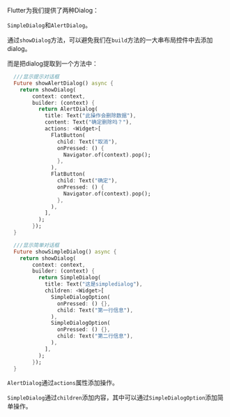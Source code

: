 Flutter为我们提供了两种Dialog：

`SimpleDialog`和`AlertDialog`。

通过`showDialog`方法，可以避免我们在`build`方法的一大串布局控件中去添加dialog。

而是把dialog提取到一个方法中：

```dart
  ///显示提示对话框
  Future showAlertDialog() async {
    return showDialog(
        context: context,
        builder: (context) {
          return AlertDialog(
            title: Text("此操作会删除数据"),
            content: Text("确定删除吗？"),
            actions: <Widget>[
              FlatButton(
                child: Text("取消"),
                onPressed: () {
                  Navigator.of(context).pop();
                },
              ),
              FlatButton(
                child: Text("确定"),
                onPressed: () {
                  Navigator.of(context).pop();
                },
              ),
            ],
          );
        });
  }

  ///显示简单对话框
  Future showSimpleDialog() async {
    return showDialog(
        context: context,
        builder: (context) {
          return SimpleDialog(
            title: Text("这是simpledialog"),
            children: <Widget>[
              SimpleDialogOption(
                onPressed: () {},
                child: Text("第一行信息"),
              ),
              SimpleDialogOption(
                onPressed: () {},
                child: Text("第二行信息"),
              ),
            ],
          );
        });
  }
```



`AlertDialog`通过`actions`属性添加操作。

`SimpleDialog`通过`children`添加内容，其中可以通过`SimpleDialogOption`添加简单操作。
